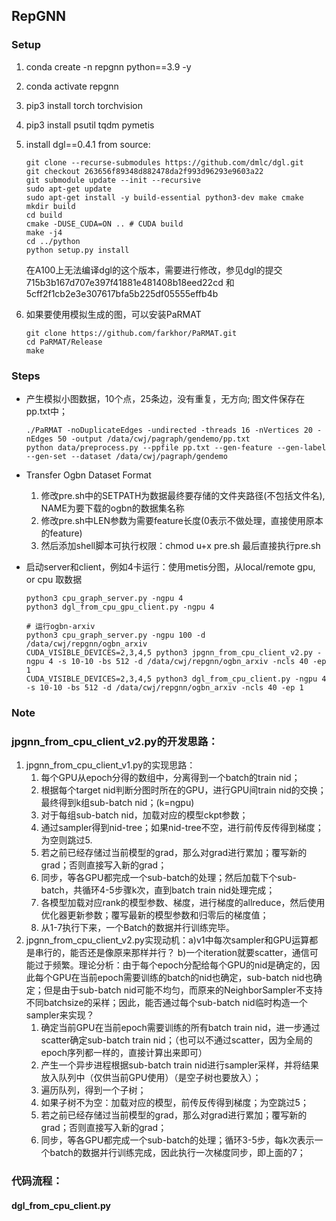 ## RepGNN

### Setup
1. conda create -n repgnn python==3.9 -y
2. conda activate repgnn
3. pip3 install torch torchvision
4. pip3 install psutil tqdm pymetis

5. install dgl==0.4.1 from source:
    ```
    git clone --recurse-submodules https://github.com/dmlc/dgl.git
    git checkout 263656f89348d882478da2f993d96293e9603a22
    git submodule update --init --recursive
    sudo apt-get update
    sudo apt-get install -y build-essential python3-dev make cmake
    mkdir build
    cd build
    cmake -DUSE_CUDA=ON .. # CUDA build
    make -j4
    cd ../python
    python setup.py install
    ```
    
    在A100上无法编译dgl的这个版本，需要进行修改，参见dgl的提交 715b3b167d707e397f41881e481408b18eed22cd 和 5cff2f1cb2e3e307617bfa5b225df05555effb4b

6. 如果要使用模拟生成的图，可以安装PaRMAT
    ```
    git clone https://github.com/farkhor/PaRMAT.git
    cd PaRMAT/Release
    make
    ```

### Steps
+ 产生模拟小图数据，10个点，25条边，没有重复，无方向; 图文件保存在pp.txt中；
    ```
    ./PaRMAT -noDuplicateEdges -undirected -threads 16 -nVertices 20 -nEdges 50 -output /data/cwj/pagraph/gendemo/pp.txt
    python data/preprocess.py --ppfile pp.txt --gen-feature --gen-label --gen-set --dataset /data/cwj/pagraph/gendemo
    ```
+ Transfer Ogbn Dataset Format
    1. 修改pre.sh中的SETPATH为数据最终要存储的文件夹路径(不包括文件名), NAME为要下载的ogbn的数据集名称
    2. 修改pre.sh中LEN参数为需要feature长度(0表示不做处理，直接使用原本的feature)
    3. 然后添加shell脚本可执行权限：chmod u+x pre.sh 最后直接执行pre.sh 

+ 启动server和client，例如4卡运行：使用metis分图，从local/remote gpu, or cpu 取数据
  ```
  python3 cpu_graph_server.py -ngpu 4
  python3 dgl_from_cpu_gpu_client.py -ngpu 4

  # 运行ogbn-arxiv
  python3 cpu_graph_server.py -ngpu 100 -d /data/cwj/repgnn/ogbn_arxiv
  CUDA_VISIBLE_DEVICES=2,3,4,5 python3 jpgnn_from_cpu_client_v2.py -ngpu 4 -s 10-10 -bs 512 -d /data/cwj/repgnn/ogbn_arxiv -ncls 40 -ep 1
  CUDA_VISIBLE_DEVICES=2,3,4,5 python3 dgl_from_cpu_client.py -ngpu 4 -s 10-10 -bs 512 -d /data/cwj/repgnn/ogbn_arxiv -ncls 40 -ep 1
  ```

### Note
### jpgnn_from_cpu_client_v2.py的开发思路：
1. jpgnn_from_cpu_client_v1.py的实现思路：
   1. 每个GPU从epoch分得的数组中，分离得到一个batch的train nid；
   2. 根据每个target nid判断分图时所在的GPU，进行GPU间train nid的交换；最终得到k组sub-batch nid；(k=ngpu)
   3. 对于每组sub-batch nid，加载对应的模型ckpt参数；
   4. 通过sampler得到nid-tree；如果nid-tree不空，进行前传反传得到梯度；为空则跳过5.
   5. 若之前已经存储过当前模型的grad，那么对grad进行累加；覆写新的grad；否则直接写入新的grad；
   6. 同步，等各GPU都完成一个sub-batch的处理；然后加载下个sub-batch，共循环4-5步骤k次，直到batch train nid处理完成；
   7. 各模型加载对应rank的模型参数、梯度，进行梯度的allreduce，然后使用优化器更新参数；覆写最新的模型参数和归零后的梯度值；
   8. 从1-7执行下来，一个Batch的数据并行训练完毕。
2. jpgnn_from_cpu_client_v2.py实现动机：a)v1中每次sampler和GPU运算都是串行的，能否还是像原来那样并行？ b)一个iteration就要scatter，通信可能过于频繁。理论分析：由于每个epoch分配给每个GPU的nid是确定的，因此每个GPU在当前epoch需要训练的batch的nid也确定，sub-batch nid也确定；但是由于sub-batch nid可能不均匀，而原来的NeighborSampler不支持不同batchsize的采样；因此，能否通过每个sub-batch nid临时构造一个sampler来实现？
   1. 确定当前GPU在当前epoch需要训练的所有batch train nid，进一步通过scatter确定sub-batch train nid；（也可以不通过scatter，因为全局的epoch序列都一样的，直接计算出来即可）
   2. 产生一个异步进程根据sub-batch train nid进行sampler采样，并将结果放入队列中（仅供当前GPU使用）（是空子树也要放入）；
   3. 遍历队列，得到一个子树；
   4. 如果子树不为空：加载对应的模型，前传反传得到梯度；为空跳过5；
   5. 若之前已经存储过当前模型的grad，那么对grad进行累加；覆写新的grad；否则直接写入新的grad；
   6. 同步，等各GPU都完成一个sub-batch的处理；循环3-5步，每k次表示一个batch的数据并行训练完成，因此执行一次梯度同步，即上面的7；

### 代码流程：
#### dgl_from_cpu_client.py

